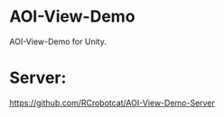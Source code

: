 # AOI-View-Demo
AOI-View-Demo for Unity.

# Server:
https://github.com/RCrobotcat/AOI-View-Demo-Server
